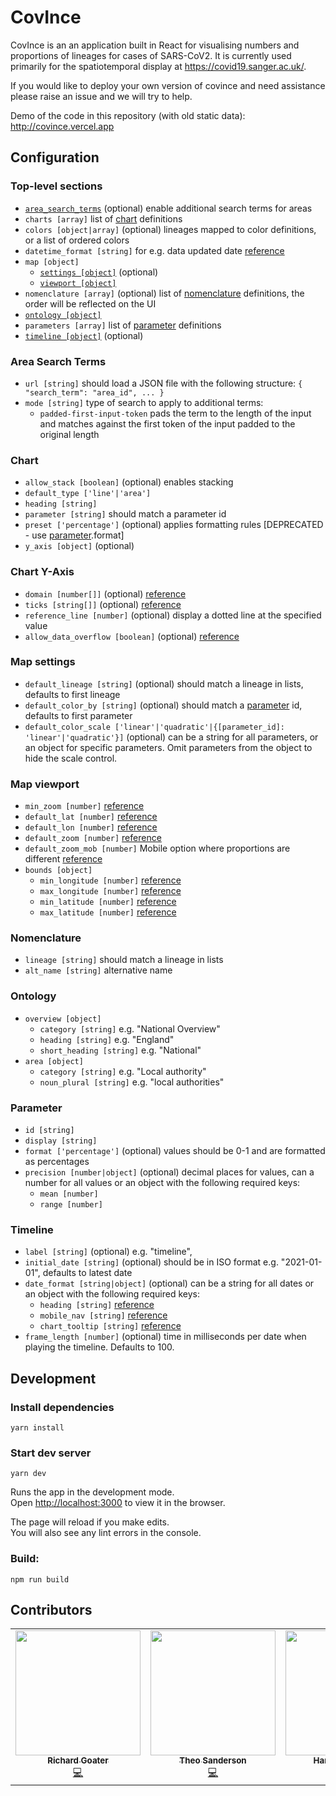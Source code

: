 # CovInce

CovInce is an an application built in React for visualising numbers and proportions of lineages for cases of SARS-CoV2. It is currently used primarily for the spatiotemporal display at https://covid19.sanger.ac.uk/.

If you would like to deploy your own version of covince and need assistance please raise an issue and we will try to help.

Demo of the code in this repository (with old static data): http://covince.vercel.app

## Configuration

### Top-level sections

* [`area_search_terms`](#area-search-terms) (optional) enable additional search terms for areas
* `charts [array]` list of [chart](#chart) definitions
* `colors [object|array]` (optional) lineages mapped to color definitions, or a list of ordered colors
* `datetime_format [string]` for e.g. data updated date [reference](https://date-fns.org/docs/format) 
* `map [object]`
  *  [`settings [object]`](#map-settings) (optional)
  *  [`viewport [object]`](#map-viewport)
* `nomenclature [array]` (optional) list of [nomenclature](#nomenclature) definitions, the order will be reflected on the UI
* [`ontology [object]`](#ontology)
* `parameters [array]` list of [parameter](#parameter) definitions
* [`timeline [object]`](#timeline) (optional)

### Area Search Terms

* `url [string]` should load a JSON file with the following structure: `{ "search_term": "area_id", ... }`
* `mode [string]` type of search to apply to additional terms:
  * `padded-first-input-token` pads the term to the length of the input and matches against the first token of the input padded to the original length

### Chart

* `allow_stack [boolean]` (optional) enables stacking
* `default_type ['line'|'area']`
* `heading [string]` 
* `parameter [string]` should match a parameter id
* `preset ['percentage']` (optional) applies formatting rules [DEPRECATED - use [parameter](#parameter).format]
* `y_axis [object]` (optional) 

### Chart Y-Axis

* `domain [number[]]` (optional) [reference](https://recharts.org/en-US/api/YAxis#domain)
* `ticks [string[]]` (optional) [reference](https://recharts.org/en-US/api/YAxis#ticks) 
* `reference_line [number]` (optional) display a dotted line at the specified value
* `allow_data_overflow [boolean]` (optional) [reference](https://recharts.org/en-US/api/YAxis#allowDataOverflow)

### Map settings

* `default_lineage [string]` (optional) should match a lineage in lists, defaults to first lineage
* `default_color_by [string]` (optional) should match a [parameter](#parameter) id, defaults to first parameter
* `default_color_scale ['linear'|'quadratic'|{[parameter_id]: 'linear'|'quadratic'}]` (optional) can be a string for all parameters, or an object for specific parameters. Omit parameters from the object to hide the scale control.

### Map viewport

* `min_zoom [number]` [reference](https://maplibre.org/maplibre-gl-js-docs/api/map/#map#setzoom)
* `default_lat [number]` [reference](https://maplibre.org/maplibre-gl-js-docs/api/geography/#lnglat) 
* `default_lon [number]` [reference](https://maplibre.org/maplibre-gl-js-docs/api/geography/#lnglat) 
* `default_zoom [number]` [reference](https://maplibre.org/maplibre-gl-js-docs/api/map/#map#setzoom) 
* `default_zoom_mob [number]` Mobile option where proportions are different [reference](https://maplibre.org/maplibre-gl-js-docs/api/map/#map#setzoom) 
* `bounds [object]` 
  * `min_longitude [number]` [reference](https://maplibre.org/maplibre-gl-js-docs/api/geography/#lnglat)
  * `max_longitude [number]` [reference](https://maplibre.org/maplibre-gl-js-docs/api/geography/#lnglat)
  * `min_latitude [number]` [reference](https://maplibre.org/maplibre-gl-js-docs/api/geography/#lnglat)
  * `max_latitude [number]` [reference](https://maplibre.org/maplibre-gl-js-docs/api/geography/#lnglat)

### Nomenclature

* `lineage [string]` should match a lineage in lists
* `alt_name [string]` alternative name

### Ontology

* `overview [object]`
  * `category [string]` e.g. "National Overview"
  * `heading [string]` e.g. "England"
  * `short_heading [string]` e.g. "National"
* `area [object]`
  * `category [string]` e.g. "Local authority"
  * `noun_plural [string]` e.g. "local authorities"

### Parameter

* `id [string]`
* `display [string]`
* `format ['percentage']` (optional) values should be 0-1 and are formatted as percentages
* `precision [number|object]` (optional) decimal places for values, can a number for all values or an object with the following required keys:
  * `mean [number]`
  * `range [number]`

### Timeline
* `label [string]` (optional) e.g. "timeline",
* `initial_date [string]` (optional) should be in ISO format e.g. "2021-01-01", defaults to latest date
* `date_format [string|object]` (optional) can be a string for all dates or an object with the following required keys:
  * `heading [string]` [reference](https://date-fns.org/docs/format)
  * `mobile_nav [string]` [reference](https://date-fns.org/docs/format)
  * `chart_tooltip [string]` [reference](https://date-fns.org/docs/format)
* `frame_length [number]` (optional) time in milliseconds per date when playing the timeline. Defaults to 100.

## Development

### Install dependencies

```yarn install```

### Start dev server
```yarn dev```

Runs the app in the development mode.\
Open [http://localhost:3000](http://localhost:3000) to view it in the browser.

The page will reload if you make edits.\
You will also see any lint errors in the console.

### Build:
`npm run build` 

## Contributors

<!-- ALL-CONTRIBUTORS-LIST:START - Do not remove or modify this section -->
<!-- prettier-ignore-start -->
<!-- markdownlint-disable -->
<table>
  <tr>
    <td align="center"><a href="https://github.com/richardgoater"><img src="https://avatars.githubusercontent.com/u/1429721?v=4?s=200" width="200px;" alt=""/><br /><sub><b>Richard Goater</b></sub></a><br /><a href="https://github.com/theosanderson/covince/commits?author=richardgoater" title="Code">💻</a></td>
    <td align="center"><a href="http://theo.io/"><img src="https://avatars.githubusercontent.com/u/19732295?v=4?s=200" width="200px;" alt=""/><br /><sub><b>Theo Sanderson</b></sub></a><br /><a href="https://github.com/theosanderson/covince/commits?author=theosanderson" title="Code">💻</a></td>
    <td align="center"><a href="https://github.com/sagar87"><img src="https://avatars.githubusercontent.com/u/7542594?v=4?s=200" width="200px;" alt=""/><br /><sub><b>Harald Vöhringer</b></sub></a><br /><a href="https://github.com/theosanderson/covince/commits?author=sagar87" title="Code">💻</a></td>
  </tr>
</table>

<!-- markdownlint-restore -->
<!-- prettier-ignore-end -->

<!-- ALL-CONTRIBUTORS-LIST:END -->

